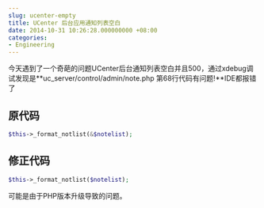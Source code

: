 ```yaml
---
slug: ucenter-empty
title: UCenter 后台应用通知列表空白
date: 2014-10-31 10:26:28.000000000 +08:00
categories:
- Engineering
---
```

今天遇到了一个奇葩的问题UCenter后台通知列表空白并且500，通过xdebug调试发现是**uc_server/control/admin/note.php 第68行代码有问题!**IDE都报错了

## 原代码

```php
$this->_format_notlist(&$notelist);
```

## 修正代码

```php
$this->_format_notlist($notelist);
```

可能是由于PHP版本升级导致的问题。